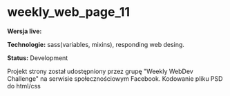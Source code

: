 # weekly_web_page_11

**Wersja live:** 

**Technologie:** sass(variables, mixins), responding web desing.

**Status:** Development

Projekt strony został udostępniony przez grupę "Weekly WebDev Challenge" na serwisie społecznościowym Facebook.
Kodowanie pliku PSD do html/css